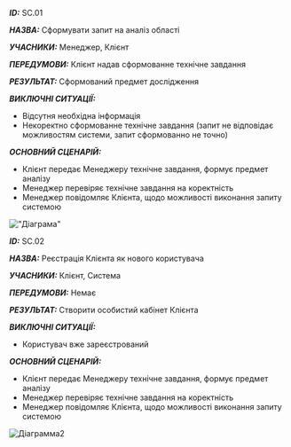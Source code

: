 ***ID:*** SС.01
    
***НАЗВА:*** Сформувати запит на аналіз області
    
***УЧАСНИКИ:*** Менеджер, Клієнт

***ПЕРЕДУМОВИ:*** Клієнт надав сформованне технічне завдання

***РЕЗУЛЬТАТ:*** Сформований предмет дослідження 

***ВИКЛЮЧНІ СИТУАЦІЇ:*** 

* Відсутня необхідна інформація
* Некоректно сформованне технічне завдання (запит не відповідає можливостям системи, запит сформованно не точно)

***ОСНОВНИЙ СЦЕНАРІЙ:***
* Клієнт передає Менеджеру технічне завдання, формує предмет аналізу
* Менеджер перевіряє технічне завдання на коректність
* Менеджер повідомляє Клієнта, щодо можливості виконання запиту системою

!["Діаграма"](http://www.plantuml.com/plantuml/proxy?idx=0&src=https://github.com/shrufus/media_content_analysis/blob/master/src/uml/UC.1)

***ID:*** SС.02
    
***НАЗВА:*** Реєстрація Клієнта як нового користувача
    
***УЧАСНИКИ:*** Клієнт, Система

***ПЕРЕДУМОВИ:*** Немає

***РЕЗУЛЬТАТ:*** Створити особистий кабінет Клієнта

***ВИКЛЮЧНІ СИТУАЦІЇ:*** 

* Користувач вже зареєстрований

***ОСНОВНИЙ СЦЕНАРІЙ:***
* Клієнт передає Менеджеру технічне завдання, формує предмет аналізу
* Менеджер перевіряє технічне завдання на коректність
* Менеджер повідомляє Клієнта, щодо можливості виконання запиту системою

![Діаграмма2](https://www.planttext.com/api/plantuml/img/XP91JW9144NtVOfEt1eJjs0CBZo3RZ4EGgAWqEnc0ODXPK8q11EZ4cym8E04cE4AlsxahnutAj7UJ7TN_glwVxhKSkMcQrzT6XFY2IiPoH2fHA7n1LF02sA9a4WNI-w6bfyK6JPOIizA1tCPIbSYxcBfKpuecd3dgEvgD-tWf5fpGOWtbHConnfnc3CnypIvHKRfcYpUp2svcS9aX8dsiPXgNtpaKrYCqSVzhlMygTScUM75eTufIotFiO9Y5ZDQkYl-z5R0GqwLdZhwOlw7-6LZJFCC05EIEpBuPgTewWqNs6RjekhiJgLIvZ87PuSMpoGks2lH-VtLyUdUlWdgvrObVyIpaW67ue0pRrwRBpGr1fMojELdF6wn_khhYKBL_8mTLDB3nX-iJsQYCH0NgPEMQrmRK-A4_g5y0W00)
